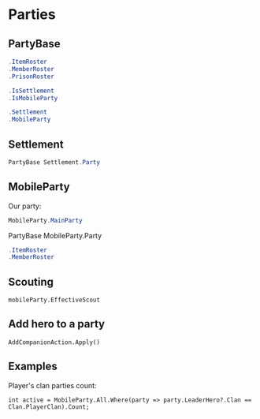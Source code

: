 # Parties

## PartyBase

``` cs
.ItemRoster
.MemberRoster
.PrisonRoster

.IsSettlement
.IsMobileParty

.Settlement
.MobileParty
```


## Settlement

``` cs
PartyBase Settlement.Party
```

## MobileParty

Our party:

``` cs
MobileParty.MainParty
```

PartyBase MobileParty.Party

``` cs
.ItemRoster
.MemberRoster
```


## Scouting

    mobileParty.EffectiveScout


## Add hero to a party

    AddCompanionAction.Apply()


## Examples

Player's clan parties count:

    int active = MobileParty.All.Where(party => party.LeaderHero?.Clan == Clan.PlayerClan).Count;